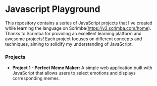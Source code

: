 # Javascript Playground
This repository contains a series of JavaScript projects that I've created while learning the language on Scrimba(https://v2.scrimba.com/home). Thanks to Scrimba for providing an excellent learning platform and awesome projects! Each project focuses on different concepts and techniques, aiming to solidify my understanding of JavaScript.

### Projects
* **Project 1 - Perfect Meme Maker:** A simple web application built with JavaScript that allows users to select emotions and displays corresponding memes. 
